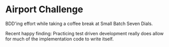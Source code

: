 Airport Challenge
=================

BDD'ing effort while taking a coffee break at Small Batch Seven Dials.

Recent happy finding: Practicing test driven development really does allow for much of the implementation code to write itself.
